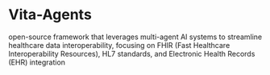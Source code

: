 # Vita-Agents
open-source framework that leverages multi-agent AI systems to streamline healthcare data interoperability, focusing on FHIR (Fast Healthcare Interoperability Resources), HL7 standards, and Electronic Health Records (EHR) integration
